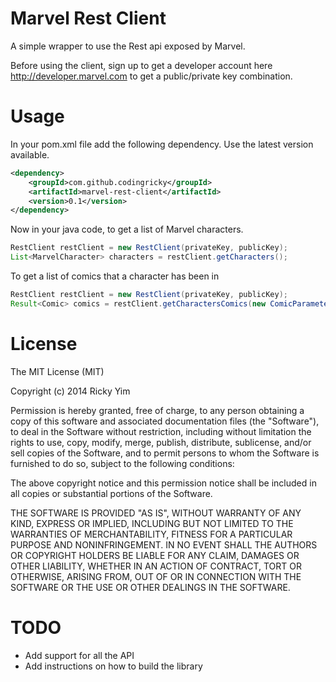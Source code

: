 Marvel Rest Client
=================

A simple wrapper to use the Rest api exposed by Marvel.

Before using the client, sign up to get a developer account here http://developer.marvel.com
to get a public/private key combination.

Usage
=====
In your pom.xml file add the following dependency. Use the latest version available.

```xml
<dependency>
    <groupId>com.github.codingricky</groupId>
    <artifactId>marvel-rest-client</artifactId>
    <version>0.1</version>
</dependency>
```

Now in your java code, to get a list of Marvel characters.

```java
RestClient restClient = new RestClient(privateKey, publicKey);
List<MarvelCharacter> characters = restClient.getCharacters();
```

To get a list of comics that a character has been in

```java
RestClient restClient = new RestClient(privateKey, publicKey);
Result<Comic> comics = restClient.getCharactersComics(new ComicParametersBuilder(BLACK_WIDOW_ID).create());
```

License
=======

The MIT License (MIT)

Copyright (c) 2014 Ricky Yim

Permission is hereby granted, free of charge, to any person obtaining a copy
of this software and associated documentation files (the "Software"), to deal
in the Software without restriction, including without limitation the rights
to use, copy, modify, merge, publish, distribute, sublicense, and/or sell
copies of the Software, and to permit persons to whom the Software is
furnished to do so, subject to the following conditions:

The above copyright notice and this permission notice shall be included in all
copies or substantial portions of the Software.

THE SOFTWARE IS PROVIDED "AS IS", WITHOUT WARRANTY OF ANY KIND, EXPRESS OR
IMPLIED, INCLUDING BUT NOT LIMITED TO THE WARRANTIES OF MERCHANTABILITY,
FITNESS FOR A PARTICULAR PURPOSE AND NONINFRINGEMENT. IN NO EVENT SHALL THE
AUTHORS OR COPYRIGHT HOLDERS BE LIABLE FOR ANY CLAIM, DAMAGES OR OTHER
LIABILITY, WHETHER IN AN ACTION OF CONTRACT, TORT OR OTHERWISE, ARISING FROM,
OUT OF OR IN CONNECTION WITH THE SOFTWARE OR THE USE OR OTHER DEALINGS IN THE
SOFTWARE.



TODO
====
* Add support for all the API
* Add instructions on how to build the library